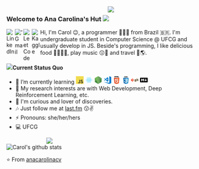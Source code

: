 <img width= "240" align= "right" border-radius= "50%" src= "https://avatars2.githubusercontent.com/u/38672244?s=460&amp;v=4"/>

### Welcome to Ana Carolina's Hut <img src="https://media.giphy.com/media/mGcNjsfWAjY5AEZNw6/giphy.gif" width="50"></h2>

<a href="https://www.linkedin.com/in/ana-carolina-vasconcelos-2b38511ab/">
  <img align="left" alt="LinkedIn" width="22px" src="https://cdn.jsdelivr.net/npm/simple-icons@3.1.0/icons/linkedin.svg" />
</a>
<a href="mailto:ana.vasconcelos@ccc.ufcg.edu.br">
  <img align="left" alt="'Gmail" width="22px" src="https://cdn.jsdelivr.net/npm/simple-icons@3.1.0/icons/gmail.svg" />
</a>
<a href="https://www.instagram.com/ana.carolinacv/">
  <img align="left" alt="LeetCode" width="22px" src="https://cdn.jsdelivr.net/npm/simple-icons@3.1.0/icons/instagram.svg" />
</a>
<a href="https://open.spotify.com/user/22nesxwfozqgzfu5nc4fl2l6y?si=FP4CvcfdSVq6h1k10IQGFg">
  <img align="left" alt="Kaggle" width="22px" src="https://cdn.jsdelivr.net/npm/simple-icons@3.1.0/icons/spotify.svg" />
</a>

Hi, I'm Carol 😉, a programmer 👨🏻‍💻 from Brazil 🇧🇷. I'm undergraduate student in Computer Science @ UFCG and usually develop in JS. Beside's programming, I like delicious food 🥗🥩🌮🍣, play music :kissing::musical_score: and travel :rocket::earth_americas:.

<img src="https://media.giphy.com/media/VgCDAzcKvsR6OM0uWg/giphy.gif" width="50">**Current Status Quo**

- 🌱 I’m currently learning <code><img height="20" src="https://raw.githubusercontent.com/github/explore/80688e429a7d4ef2fca1e82350fe8e3517d3494d/topics/javascript/javascript.png"></code>
<code><img height="20" src="https://raw.githubusercontent.com/github/explore/80688e429a7d4ef2fca1e82350fe8e3517d3494d/topics/react/react.png"></code>
<code><img height="20" src="https://raw.githubusercontent.com/github/explore/80688e429a7d4ef2fca1e82350fe8e3517d3494d/topics/nodejs/nodejs.png"></code>
<code><img height="20" src="https://raw.githubusercontent.com/github/explore/80688e429a7d4ef2fca1e82350fe8e3517d3494d/topics/visual-studio-code/visual-studio-code.png"></code>
<code><img height="20" src="https://raw.githubusercontent.com/github/explore/80688e429a7d4ef2fca1e82350fe8e3517d3494d/topics/html/html.png"></code>
<code><img height="20" src="https://raw.githubusercontent.com/github/explore/80688e429a7d4ef2fca1e82350fe8e3517d3494d/topics/css/css.png"></code>
<code><img height="20" src="https://raw.githubusercontent.com/github/explore/80688e429a7d4ef2fca1e82350fe8e3517d3494d/topics/git/git.png"></code>
<code><img height="20" src="https://raw.githubusercontent.com/github/explore/80688e429a7d4ef2fca1e82350fe8e3517d3494d/topics/markdown/markdown.png"></code>
- 🤔 My research interests are with Web Development, Deep Reinforcement Learning, etc.
- :mag_right: I'm curious and lover of discoveries.
- :notes: Just follow me at [last.fm](https://www.last.fm/user/anacarolinacv) :kissing::v:
- :zap: Pronouns: she/her/hers
- 💻 UFCG

<img align="right" src=https://miro.medium.com/max/1600/0*K2WLMTExLyida7OR.gif width="400">

![Carol's github stats](https://github-readme-stats.vercel.app/api?username=anacarolinacv&count_private=true&show_icons=true&line_height=30&&title_color=ffa500&text_color=424B54&icon_color=ff8c00&bg_color=FFFEFE)

⭐️ From [anacarolinacv](https://github.com/anacarolinacv)
